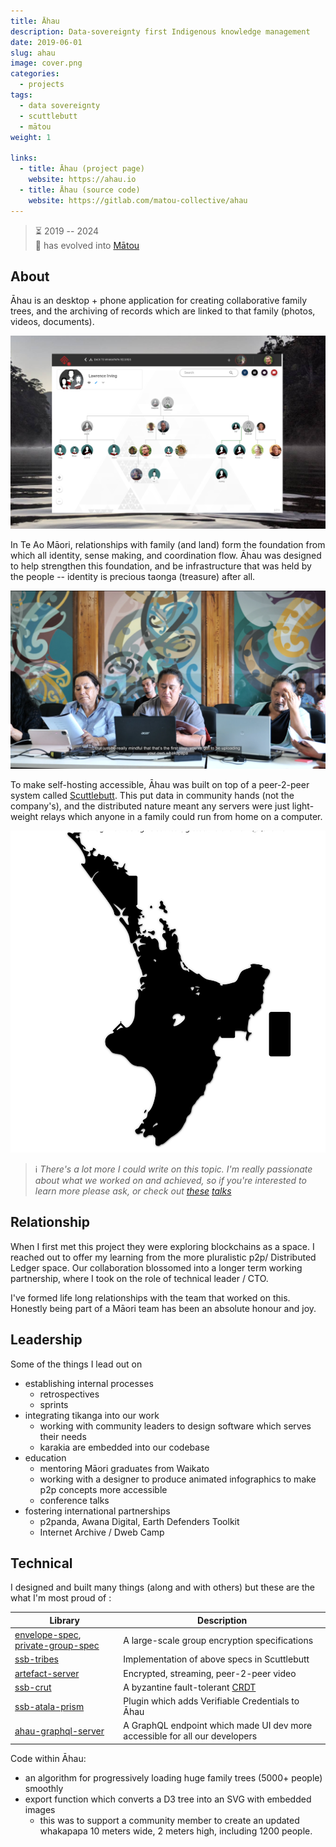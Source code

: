 ```yaml
---
title: Āhau
description: Data-sovereignty first Indigenous knowledge management
date: 2019-06-01
slug: ahau
image: cover.png
categories:
  - projects
tags:
  - data sovereignty
  - scuttlebutt
  - mātou
weight: 1

links:
  - title: Āhau (project page)
    website: https://ahau.io
  - title: Āhau (source code)
    website: https://gitlab.com/matou-collective/ahau
---
```



> ⏳ 2019 -- 2024 <br />
> 🌱 has evolved into [Mātou](/p/matou)

## About

Āhau is an desktop + phone application for creating collaborative family trees,
and the archiving of records which are linked to that family (photos, videos,
documents).

![Screenshot a family tree in Āhau](irving_family.png)

In Te Ao Māori, relationships with family (and land) form the foundation from
which all identity, sense making, and coordination flow. Āhau was designed to
help strengthen this foundation, and be infrastructure that was held by the
people -- identity is precious taonga (treasure) after all.

![Āhau training session in community](whakapapa-wananga.png)

To make self-hosting accessible, Āhau was built on top of a peer-2-peer system
called [Scuttlebutt](https://scuttlebutt.nz). This put data in community hands
(not the company's), and the distributed nature meant any servers were just
light-weight relays which anyone in a family could run from home on a computer.


![distributed nature of Āhau](multiple-pātaka_css.svg)

> :information_source:
_There's a lot more I could write on this topic. I'm really passionate about
what we worked on and achieved, so if you're interested to learn more please
ask, or check out [these](/p/govis-2023/) [talks](/p/fosdem-22/)_


## Relationship

When I first met this project they were exploring blockchains as a space. I
reached out to offer my learning from the more pluralistic p2p/ Distributed
Ledger space. Our collaboration blossomed into a longer term working
partnership, where I took on the role of technical leader / CTO.

I've formed life long relationships with the team that worked on this. Honestly
being part of a Māori team has been an absolute honour and joy.


## Leadership

Some of the things I lead out on
- establishing internal processes
    - retrospectives
    - sprints
- integrating tikanga into our work
    - working with community leaders to design software which serves their needs
    - karakia are embedded into our codebase
- education
    - mentoring Māori graduates from Waikato
    - working with a designer to produce animated infographics to make p2p
      concepts more accessible
    - conference talks
- fostering international partnerships
    - p2panda, Awana Digital, Earth Defenders Toolkit
    - Internet Archive / Dweb Camp


## Technical

I designed and built many things (along and with others) but these are the what
I'm most proud of :

| Library | Description |
|---|---|
| [envelope-spec](https://github.com/ssbc/envelope-spec/), [private-group-spec](https://github.com/ssbc/private-group-spec) | A large-scale group encryption specifications |
| [ssb-tribes](https://www.npmjs.com/package/ssb-tribes) | Implementation of above specs in Scuttlebutt |
| [artefact-server](https://www.npmjs.com/package/artefact-server) | Encrypted, streaming, peer-2-peer video |
| [ssb-crut](https://www.npmjs.com/package/ssb-crut) | A byzantine fault-tolerant [CRDT](https://en.wikipedia.org/wiki/Conflict-free_replicated_data_type) |
| [ssb-atala-prism](https://www.npmjs.com/package/ssb-atala-prism) | Plugin which adds Verifiable Credentials to Āhau |
| [ahau-graphql-server](https://www.npmjs.com/package/ahau-graphql-server) | A GraphQL endpoint which made UI dev more accessible for all our developers |

Code within Āhau:
- an algorithm for progressively loading huge family trees (5000+ people)
  smoothly
- export function which converts a D3 tree into an SVG with embedded images
    - this was to support a community member to create an updated whakapapa 10
      meters wide, 2 meters high, including 1200 people.




